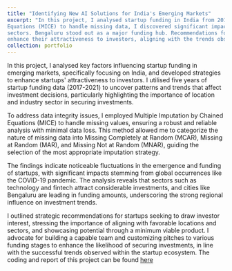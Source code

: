 ```yaml
---
title: "Identifying New AI Solutions for India's Emerging Markets"
excerpt: "In this project, I analysed startup funding in India from 2017 to 2021, focusing on the roles of location and sector. Using Multiple Imputation by Chained 
Equations (MICE) to handle missing data, I discovered significant impacts from global events like the COVID-19 pandemic on startup trends, particularly in technology and fintech
sectors. Bengaluru stood out as a major funding hub. Recommendations for startups include targeting high-growth areas, developing a viable product, and forming a strong team to 
enhance their attractiveness to investors, aligning with the trends observed in the ecosystem. <br/><img src='/images/ST.webp'>"
collection: portfolio
---
```


In this project, I analysed key factors influencing startup funding in emerging markets, specifically focusing on India, and developed strategies to enhance startups' attractiveness to investors. I utilised five years of startup funding data (2017-2021) to uncover patterns and trends that affect investment decisions, particularly highlighting the importance of location and industry sector in securing investments.

To address data integrity issues, I employed Multiple Imputation by Chained Equations (MICE) to handle missing values, ensuring a robust and reliable analysis with minimal data loss. This method allowed me to categorize the nature of missing data into Missing Completely at Random (MCAR), Missing at Random (MAR), and Missing Not at Random (MNAR), guiding the selection of the most appropriate imputation strategy.

The findings indicate noticeable fluctuations in the emergence and funding of startups, with significant impacts stemming from global occurrences like the COVID-19 pandemic. The analysis reveals that sectors such as technology and fintech attract considerable investments, and cities like Bengaluru are leading in funding amounts, underscoring the strong regional influence on investment trends.

I outlined strategic recommendations for startups seeking to draw investor interest, stressing the importance of aligning with favorable locations and sectors, and showcasing potential through a minimum viable product. I advocate for building a capable team and customizing pitches to various funding stages to enhance the likelihood of securing investments, in line with the successful trends observed within the startup ecosystem. The coding and report of this project can be found [here](https://github.com/GiuseppeIncardona9/Data-Driven-Projects/tree/main)
